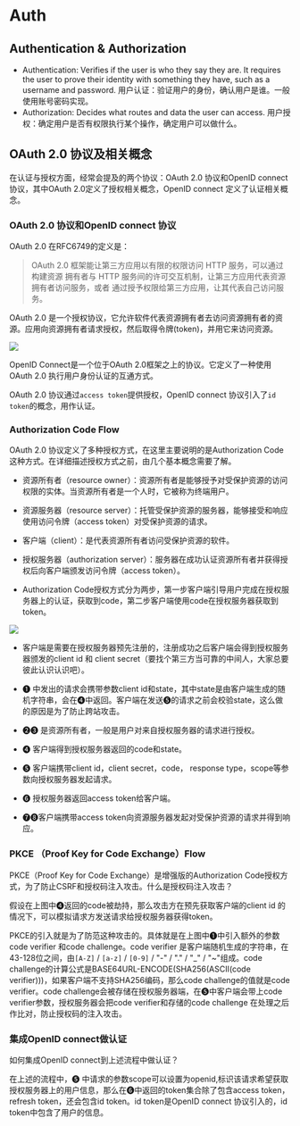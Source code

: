 # Auth

## Authentication & Authorization

- Authentication: Verifies if the user is who they say they are. It requires the user to prove their identity with something they have, such as a username and password. 用户认证：验证用户的身份，确认用户是谁。一般使用账号密码实现。
- Authorization: Decides what routes and data the user can access. 用户授权：确定用户是否有权限执行某个操作，确定用户可以做什么。

## OAuth 2.0 协议及相关概念

在认证与授权方面，经常会提及的两个协议：OAuth 2.0 协议和OpenID connect 协议，其中OAuth 2.0定义了授权相关概念，OpenID connect 定义了认证相关概念。


### OAuth 2.0 协议和OpenID connect 协议

OAuth 2.0 在RFC6749的定义是：
> OAuth 2.0 框架能让第三方应用以有限的权限访问 HTTP 服务，可以通过构建资源 拥有者与 HTTP 服务间的许可交互机制，让第三方应用代表资源拥有者访问服务，或者 通过授予权限给第三方应用，让其代表自己访问服务。

OAuth 2.0 是一个授权协议，它允许软件代表资源拥有者去访问资源拥有者的资源。应用向资源拥有者请求授权，然后取得令牌(token)，并用它来访问资源。

![](./image/auth1.png)

OpenID Connect是一个位于OAuth 2.0框架之上的协议。它定义了一种使用 OAuth 2.0 执行用户身份认证的互通方式。

OAuth 2.0 协议通过`access token`提供授权，OpenID connect 协议引入了`id token`的概念，用作认证。

### Authorization Code Flow

OAuth 2.0 协议定义了多种授权方式，在这里主要说明的是Authorization Code这种方式。在详细描述授权方式之前，由几个基本概念需要了解。

- 资源所有者（resource owner）：资源所有者是能够授予对受保护资源的访问权限的实体。当资源所有者是一个人时，它被称为终端用户。

- 资源服务器（resource server）：托管受保护资源的服务器，能够接受和响应使用访问令牌（access token）对受保护资源的请求。

- 客户端（client）：是代表资源所有者访问受保护资源的软件。

- 授权服务器（authorization server）：服务器在成功认证资源所有者并获得授权后向客户端颁发访问令牌（access token）。

- Authorization Code授权方式分为两步，第一步客户端引导用户完成在授权服务器上的认证，获取到code，第二步客户端使用code在授权服务器获取到token。

![](./image/auth2.png)

- 客户端是需要在授权服务器预先注册的，注册成功之后客户端会得到授权服务器颁发的client id 和 client secret（要找个第三方当可靠的中间人，大家总要彼此认识认识吧）。

- ❶ 中发出的请求会携带参数client id和state，其中state是由客户端生成的随机字符串，会在❹中返回。客户端在发送❺的请求之前会校验state，这么做的原因是为了防止跨站攻击。

- ❷❸ 是资源所有者，一般是用户对来自授权服务器的请求进行授权。

- ❹ 客户端得到授权服务器返回的code和state。

- ❺ 客户端携带client id，client secret，code， response type，scope等参数向授权服务器发起请求。

- ❻ 授权服务器返回access token给客户端。

- ❼❽客户端携带access token向资源服务器发起对受保护资源的请求并得到响应。

### PKCE （Proof Key for Code Exchange）Flow
PKCE（Proof Key for Code Exchange）是增强版的Authorization Code授权方式，为了防止CSRF和授权码注入攻击。什么是授权码注入攻击？

假设在上图中❹返回的code被劫持，那么攻击方在预先获取客户端的client id 的情况下，可以模拟请求方发送请求给授权服务器获得token。

PKCE的引入就是为了防范这种攻击的。具体就是在上图中❶中引入额外的参数code verifier 和code challenge。code verifier 是客户端随机生成的字符串，在43-128位之间，由`[A-Z]` / `[a-z]` / `[0-9]` / "-" / "." / "_" / "~"组成。code challenge的计算公式是BASE64URL-ENCODE(SHA256(ASCII(code verifier)))，如果客户端不支持SHA256编码，那么code challenge的值就是code verifier。code challenge会被存储在授权服务器端，在❺中客户端会带上code verifier参数，授权服务器会把code verifier和存储的code challenge 在处理之后作比对，防止授权码的注入攻击。

### 集成OpenID connect做认证
如何集成OpenID connect到上述流程中做认证？

在上述的流程中，❺ 中请求的参数scope可以设置为openid,标识该请求希望获取授权服务器上的用户信息，那么在❻中返回的token集合除了包含access token， refresh token，还会包含id token。id token是OpenID connect 协议引入的，id token中包含了用户的信息。

